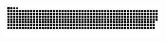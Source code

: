 ![Snake animation](https://github.com/OzenLl/OzenLl/blob/output/github-contribution-grid-snake.svg)
